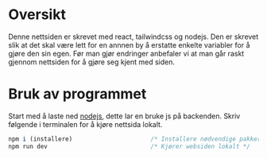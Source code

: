 # Oversikt
Denne nettsiden er skrevet med react, tailwindcss og nodejs. Den er skrevet slik at det skal være lett for en annnen by å erstatte enkelte variabler for å gjøre den sin egen. Før man gjør endringer anbefaler vi at man går raskt gjennom nettsiden for å gjøre seg kjent med siden.

# Bruk av programmet
Start med å laste ned [nodejs](https://nodejs.org/en), dette lar en bruke js på backenden. 
Skriv følgende i terminalen for å kjøre nettsida lokalt. 

```js
npm i (installere)                      /* Installere nødvendige pakker */
npm run dev                             /* Kjører websiden lokalt */
```

